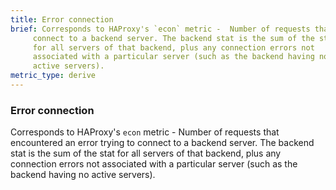 ```yaml
---
title: Error connection
brief: Corresponds to HAProxy's `econ` metric -  Number of requests that encountered an error trying to
     connect to a backend server. The backend stat is the sum of the stat
     for all servers of that backend, plus any connection errors not
     associated with a particular server (such as the backend having no
     active servers).
metric_type: derive
---
```

### Error connection

Corresponds to HAProxy's `econ` metric -  Number of requests that encountered an error trying to
     connect to a backend server. The backend stat is the sum of the stat
     for all servers of that backend, plus any connection errors not
     associated with a particular server (such as the backend having no
     active servers).

